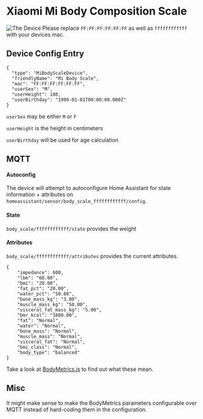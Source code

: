 # Xiaomi Mi Body Composition Scale
![The Device](https://i.imgur.com/nPJJsGI.png)
Please replace `FF:FF:FF:FF:FF:FF` as well as `ffffffffffff` with your devices mac.

## Device Config Entry
```
{
  "type": "MiBodyScaleDevice",
  "friendlyName": "Mi Body Scale",
  "mac": "FF:FF:FF:FF:FF:FF",
  "userSex": "M",
  "userHeight": 180,
  "userBirthday": "1990-01-01T00:00:00.000Z"
}
```
`userSex` may be either `M` or `F`

`userHeight` is the height in centimeters

`userBirthday` will be used for age calculation

## MQTT

#### Autoconfig
The device will attempt to autoconfigure Home Assistant for state information + attributes on 
`homeassistant/sensor/body_scale_ffffffffffff/config`.

#### State
`body_scale/ffffffffffff/state` provides the weight

#### Attributes
`body_scale/ffffffffffff/attributes` provides the current attributes.

```
{
    "impedance": 600,
    "lbm": "60.00",
    "bmi": "20.00",
    "fat_pct": "20.00",
    "water_pct": "50.00",
    "bone_mass_kg": "3.00",
    "muscle_mass_kg": "50.00",
    "visceral_fat_mass_kg": "5.00",
    "bmr_kcal": "1800.00",
    "fat": "Normal",
    "water": "Normal",
    "bone_mass": "Normal",
    "muscle_mass": "Normal",
    "visceral_fat": "Normal",
    "bmi_class": "Normal",
    "body_type": "balanced"
}
```
Take a look at [BodyMetrics.js](../../lib/devices/BodyScale/BodyMetrics.js) to find out what these mean.

## Misc
It might make sense to make the BodyMetrics parameters configurable over MQTT instead of hard-coding them in the configuration.